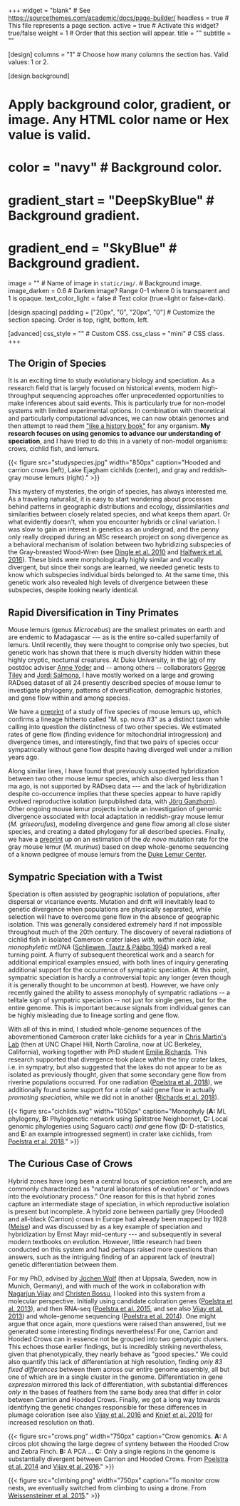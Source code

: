 +++
widget = "blank"  # See https://sourcethemes.com/academic/docs/page-builder/
headless = true  # This file represents a page section.
active = true # Activate this widget? true/false
weight = 1  # Order that this section will appear.
title = ""
subtitle = ""

[design]
  columns = "1" # Choose how many columns the section has. Valid values: 1 or 2.

[design.background]
  # Apply background color, gradient, or image. Any HTML color name or Hex value is valid.
  # color = "navy" # Background color.
  # gradient_start = "DeepSkyBlue" # Background gradient.
  # gradient_end = "SkyBlue" # Background gradient.
  image = ""  # Name of image in `static/img/`. # Background image.
  image_darken = 0.6  # Darken image? Range 0-1 where 0 is transparent and 1 is opaque.
  text_color_light = false # Text color (true=light or false=dark).

[design.spacing]
  padding = ["20px", "0", "20px", "0"] # Customize the section spacing. Order is top, right, bottom, left.

[advanced]
 css_style = "" # Custom CSS. 
 css_class = "mini" # CSS class.
+++

## The Origin of Species 
It is an exciting time to study evolutionary biology and speciation. As a research field that is largely focused on historical events, modern high-throughput sequencing approaches offer unprecedented opportunities to make inferences about said events. This is particularly true for non-model systems with limited experimental options. In combination with theoretical and particularly computational advances, we can now obtain genomes and then attempt to read them ["like a history book"](https://science.sciencemag.org/content/358/6368/1265.2) for any organism. __My research focuses on using genomics to advance our understanding of speciation__, and I have tried to do this in a variety of non-model organisms: crows, cichlid fish, and lemurs.

{{< figure src="studyspecies.jpg" width="850px" caption="Hooded and carrion crows (left), Lake Ejagham cichlids (center), and gray and reddish-gray mouse lemurs (right)." >}}

This mystery of mysteries, the origin of species, has always interested me. As a traveling naturalist, it is easy to start wondering about processes behind patterns in geographic distributions and ecology, dissimilarities _and_ similarities between closely related species, and what keeps them apart. Or what evidently doesn't, when you encounter hybrids or clinal variation. I was slow to gain an interest in genetics as an undergrad, and the penny only really dropped during an MSc research project on song divergence as a behavioral mechanism of isolation between two hybridizing subspecies of the Gray-breasted Wood-Wren (see [Dingle et al. 2010](/publication/dingle-asymmetric-2010/index.html) and [Halfwerk et al. 2016](/publication/halfwerk-sharp-2016/index.html)). These birds were morphologically highly similar and vocally divergent, but since their songs are learned, we needed genetic tests to know which subspecies individual birds belonged to. At the same time, this genetic work also revealed high levels of divergence between these subspecies, despite looking nearly identical.

## Rapid Diversification in Tiny Primates
Mouse lemurs (genus _Microcebus_) are the smallest primates on earth and are endemic to Madagascar --- as is the entire so-called superfamily of lemurs. Until recently, they were thought to comprise only two species, but genetic work has shown that there is much diversity hidden within these highly cryptic, nocturnal creatures. At Duke University, in the [lab](http://yoderlab.org/) of my postdoc adviser [Anne Yoder](https://biology.duke.edu/people/anne-daphne-yoder) and -- among others -- collaborators [George Tiley](http://yoderlab.org/people/current-lab-members/george-tiley/) and [Jordi Salmona](https://scholar.google.com/citations?user=5-mQGREAAAAJ), I have mostly worked on a large and growing RADseq dataset of all 24 presently described species of mouse lemur to investigate phylogeny, patterns of diversification, demographic histories, and gene flow within and among species.

We have a [preprint](/publication/schusler-cryptic-2019/index.html) of a study of five species of mouse lemurs up, which confirms a lineage hitherto called "M. sp. nova #3" as a distinct taxon while calling into question the distinctness of two other species. We estimated rates of gene flow (finding evidence for mitochondrial introgression) and divergence times, and interestingly, find that two pairs of species occur sympatrically without gene flow despite having diverged well under a million years ago.

Along similar lines, I have found that previously suspected hybridization between two other mouse lemur species, which also diverged less than 1 ma ago, is not supported by RADseq data --- and the lack of hybridization despite co-occurrence implies that these species appear to have rapidly evolved reproductive isolation (unpublished data, with [Jörg Ganzhorn](https://www.biologie.uni-hamburg.de/en/forschung/oekologie-biologische-ressourcen/tieroeknatsch/mitarbeiter/jganzhorn.html)). Other ongoing mouse lemur projects include an investigation of genomic divergence associated with local adaptation in reddish-gray mouse lemur (_M. griseorufus_), modeling divergence and gene flow among all close sister species, and creating a dated phylogeny for all described species. Finally, we have a [preprint](/publication/campbell-pedigree-based-2019/index.html) up on an estimation of the _de novo_ mutation rate for the gray mouse lemur (_M. murinus_) based on deep whole-genome sequencing of a known pedigree of mouse lemurs from the [Duke Lemur Center](https://lemur.duke.edu/).

## Sympatric Speciation with a Twist
Speciation is often assisted by geographic isolation of populations, after dispersal or vicariance events. Mutation and drift will inevitably lead to genetic divergence when populations are physically separated, while selection will have to overcome gene flow in the absence of geographic isolation. This was generally considered extremely hard if not impossible throughout much of the 20th century. The discovery of several radiations of cichlid fish in isolated Cameroon crater lakes _with, within each lake, monophyletic mtDNA_ ([Schliewen, Tautz & Pääbo 1994](https://www.nature.com/articles/368629a0)) marked a real turning point. A flurry of subsequent theoretical work and a search for additional empirical examples ensued, with both lines of inquiry generating additional support for the occurrence of sympatric speciation. At this point, sympatric speciation is hardly a controversial topic any longer (even though it is generally thought to be uncommon at best). However, we have only recently gained the ability to assess monophyly of sympatric radiations -- a telltale sign of sympatric speciation -- not just for single genes, but for the entire genome. This is important because signals from individual genes can be highly misleading due to lineage sorting and gene flow.

With all of this in mind, I studied whole-genome sequences of the abovementioned Cameroon crater lake cichlids for a year in [Chris Martin's Lab](http://ib.berkeley.edu/labs/martin/) (then at UNC Chapel Hill, North Carolina, now at UC Berkeley, California), working together with PhD student [Emilie Richards](https://emiliejrichards.wixsite.com/emiliejrichards). This research supported that divergence took place _within_ the tiny crater lakes, i.e. in sympatry, but also suggested that the lakes do not appear to be as isolated as previously thought, given that some secondary gene flow from riverine populations occurred. For one radiation ([Poelstra et al. 2018](/publication/poelstra-speciation-2018/index.html)), we additionally found some support for a role of said gene flow in actually _promoting speciation_, while we did not in another ([Richards et al. 2018](/publication/richards-dont-2018/index.html)).

{{< figure src="cichlids.svg" width="1050px" caption="Monophyly (__A:__ ML phylogeny, __B:__ Phylogenetic network using Splitstree Neighbornet, __C:__ Local genomic phylogenies using Saguaro cacti) _and_ gene flow (__D:__ D-statistics, and __E:__ an example introgressed segment) in crater lake cichlids, from [Poelstra et al. 2018](/publication/poelstra-speciation-2018/index.html)." >}}

## The Curious Case of Crows
Hybrid zones have long been a central locus of speciation research, and are commonly characterized as "natural
laboratories of evolution" or "windows into the evolutionary process." One reason for this is that hybrid zones capture an
intermediate stage of speciation, in which reproductive isolation is present but incomplete. A hybrid zone between partially grey (Hooded) and all-black (Carrion) crows in Europe had already been mapped by 1928 ([Meise](https://scholar.google.com/scholar_lookup?title=Die%20verbreitung%20der%20aaskr%C3%A4he%20%28Formenkreis%20Corvus%20corone%20L%29&journal=J%20F%C3%BCr%20Ornithologie&volume=76&pages=1-206&publication_year=1928&author=Meise%2CW)) and was discussed by as a key example of speciation and hybridization by Ernst Mayr mid-century --- and subsequently in several modern textbooks on evolution. However, little research had been conducted on this system and had perhaps raised more questions than answers, such as the intriguing finding of an apparent lack of (neutral) genetic differentiation between them.

For my PhD, advised by [Jochen Wolf](http://www.evol.bio.lmu.de/people/group_leaders/wolf/index.html) (then at Uppsala, Sweden, now in Munich, Germany), and with much of the work in collaboration with [Nagarjun Vijay](https://bio.iiserb.ac.in/faculty_profile.php?id=MTY=&lname=bmFnYXJqdW4=) and [Christen Bossu](https://www.ioes.ucla.edu/person/christen-bossu/), I looked into this system from a molecular perspective. Initially using candidate coloration genes ([Poelstra et al. 2013](/publication/poelstra-extensive-2013/index.html)), and then RNA-seq ([Poelstra et al. 2015](/publication/poelstra-transcriptomics-2015/index.html), and see also [Vijay et al. 2013](/publication/vijay-challenges-2013/index.html)) and whole-genome sequencing ([Poelstra et al. 2014](/publication/poelstra-genomic-2014/index.html)). One might argue that once again, more questions were raised than answered, but we generated some interesting findings nevertheless! For one, Carrion and Hooded Crows can in essence not be grouped into two genotypic clusters. This echoes those earlier findings, but is incredibly striking nevertheless, given that phenotypically, they nearly behave as "good species." We could also quantify this lack of differentiation at high resolution, finding _only 83 fixed differences_ between them across our entire genome assembly, all but one of which are in a single cluster in the genome. Differentiation in gene _expression_ mirrored this lack of differentiation, with substantial differences _only_ in the bases of feathers from the same body area that differ in color between Carrion and Hooded Crows. Finally, we got a long way towards identifying the genetic changes responsible for these differences in plumage coloration (see also [Vijay et al. 2016](/publication/vijay-evolution-2016/index.html) and [Knief et al. 2019](/publication/knief-epistatic-2019/index.html) for increased resolution on that).

{{< figure src="crows.png" width="750px" caption="Crow genomics. __A:__ A circos plot showing the large degree of synteny between the Hooded Crow and Zebra Finch. __B:__ A PCA ... __C:__ Only a single regions in the genome is substantially divergent between Carrion and Hooded Crows. From [Poelstra et al. 2014](/publication/poelstra-genomic-2014/index.html) and  [Vijay et al. 2016](/publication/vijay-evolution-2016/index.html)." >}}

{{< figure src="climbing.png" width="750px" caption="To monitor crow nests, we eventually switched from climbing to using a drone. From [Weissensteiner et al. 2015](/publication/weissensteiner-low-budget-2015/)." >}}
